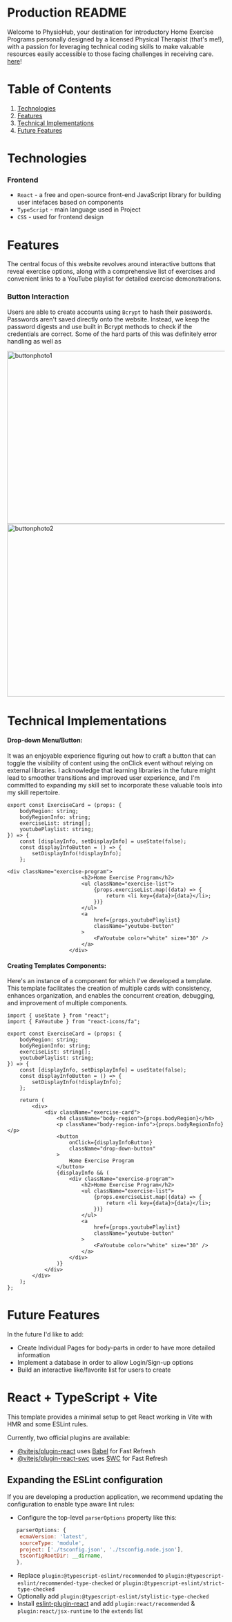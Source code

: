 # Production README

Welcome to PhysioHub, your destination for introductory Home Exercise Programs personally designed by a licensed Physical Therapist (that's me!), with a passion for leveraging technical coding skills to make valuable resources easily accessible to those facing challenges in receiving care. [here]([https://heelios.herokuapp.com/](https://65110a46cb64f64b59b9fcff--stately-cocada-011da8.netlify.app/))!

# Table of Contents
1. [Technologies](#technologies)
2. [Features](#features)
3. [Technical Implementations](#technical-implementations)
4. [Future Features](#future-features)

# Technologies

### Frontend
+ ```React``` - a free and open-source front-end JavaScript library for building user intefaces based on components
+ ```TypeScript``` - main language used in Project
+ ```CSS``` - used for frontend design

# Features
The central focus of this website revolves around interactive buttons that reveal exercise options, along with a comprehensive list of exercises and convenient links to a YouTube playlist for detailed exercise demonstrations.

### Button Interaction

Users are able to create accounts using ```Bcrypt``` to hash their passwords. Passwords aren't saved directly onto the website. Instead, we keep the password digests and use built in Bcrypt methods to check if the credentials are correct. Some of the hard parts of this was definitely error handling as well as 

<img width="600px" height="400px" alt="buttonphoto1" src="https://github.com/NgChris415/PhysioHub/assets/132420552/991c6b85-72b8-4d9f-8502-90e516321933">
<img width="600px" height="400px" alt="buttonphoto2" src="https://github.com/NgChris415/PhysioHub/assets/132420552/ebac3e6d-5415-45bc-9152-c9ad0b5dc7db">


# Technical Implementations

#### Drop-down Menu/Button:
It was an enjoyable experience figuring out how to craft a button that can toggle the visibility of content using the onClick event without relying on external libraries. I acknowledge that learning libraries in the future might lead to smoother transitions and improved user experience, and I'm committed to expanding my skill set to incorporate these valuable tools into my skill repertoire.
```TS
export const ExerciseCard = (props: {
    bodyRegion: string;
    bodyRegionInfo: string;
    exerciseList: string[];
    youtubePlaylist: string;
}) => {
    const [displayInfo, setDisplayInfo] = useState(false);
    const displayInfoButton = () => {
        setDisplayInfo(!displayInfo);
    };

<div className="exercise-program">
                        <h2>Home Exercise Program</h2>
                        <ul className="exercise-list">
                            {props.exerciseList.map((data) => {
                                return <li key={data}>{data}</li>;
                            })}
                        </ul>
                        <a
                            href={props.youtubePlaylist}
                            className="youtube-button"
                        >
                            <FaYoutube color="white" size="30" />
                        </a>
                    </div>
```


#### Creating Templates Components:
Here's an instance of a component for which I've developed a template. This template facilitates the creation of multiple cards with consistency, enhances organization, and enables the concurrent creation, debugging, and improvement of multiple components.
```TS
import { useState } from "react";
import { FaYoutube } from "react-icons/fa";

export const ExerciseCard = (props: {
    bodyRegion: string;
    bodyRegionInfo: string;
    exerciseList: string[];
    youtubePlaylist: string;
}) => {
    const [displayInfo, setDisplayInfo] = useState(false);
    const displayInfoButton = () => {
        setDisplayInfo(!displayInfo);
    };

    return (
        <div>
            <div className="exercise-card">
                <h4 className="body-region">{props.bodyRegion}</h4>
                <p className="body-region-info">{props.bodyRegionInfo}</p>
                <button
                    onClick={displayInfoButton}
                    className="drop-down-button"
                >
                    Home Exercise Program
                </button>
                {displayInfo && (
                    <div className="exercise-program">
                        <h2>Home Exercise Program</h2>
                        <ul className="exercise-list">
                            {props.exerciseList.map((data) => {
                                return <li key={data}>{data}</li>;
                            })}
                        </ul>
                        <a
                            href={props.youtubePlaylist}
                            className="youtube-button"
                        >
                            <FaYoutube color="white" size="30" />
                        </a>
                    </div>
                )}
            </div>
        </div>
    );
};

```


# Future Features

In the future I'd like to add:
+ Create Individual Pages for body-parts in order to have more detailed information
+ Implement a database in order to allow Login/Sign-up options
+ Build an interactive like/favorite list for users to create



# React + TypeScript + Vite

This template provides a minimal setup to get React working in Vite with HMR and some ESLint rules.

Currently, two official plugins are available:

- [@vitejs/plugin-react](https://github.com/vitejs/vite-plugin-react/blob/main/packages/plugin-react/README.md) uses [Babel](https://babeljs.io/) for Fast Refresh
- [@vitejs/plugin-react-swc](https://github.com/vitejs/vite-plugin-react-swc) uses [SWC](https://swc.rs/) for Fast Refresh

## Expanding the ESLint configuration

If you are developing a production application, we recommend updating the configuration to enable type aware lint rules:

- Configure the top-level `parserOptions` property like this:

```js
   parserOptions: {
    ecmaVersion: 'latest',
    sourceType: 'module',
    project: ['./tsconfig.json', './tsconfig.node.json'],
    tsconfigRootDir: __dirname,
   },
```

- Replace `plugin:@typescript-eslint/recommended` to `plugin:@typescript-eslint/recommended-type-checked` or `plugin:@typescript-eslint/strict-type-checked`
- Optionally add `plugin:@typescript-eslint/stylistic-type-checked`
- Install [eslint-plugin-react](https://github.com/jsx-eslint/eslint-plugin-react) and add `plugin:react/recommended` & `plugin:react/jsx-runtime` to the `extends` list
